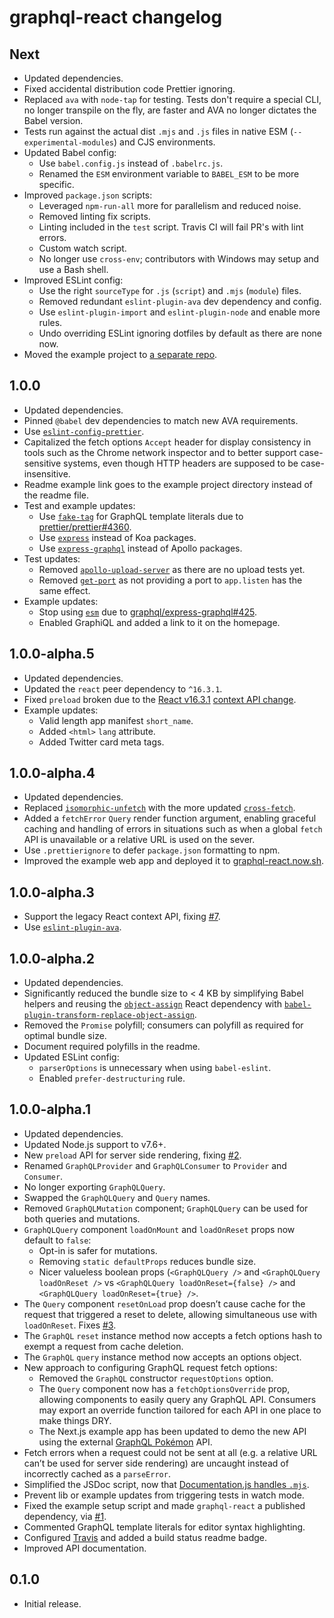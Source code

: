 # graphql-react changelog

## Next

* Updated dependencies.
* Fixed accidental distribution code Prettier ignoring.
* Replaced `ava` with `node-tap` for testing. Tests don't require a special CLI, no longer transpile on the fly, are faster and AVA no longer dictates the Babel version.
* Tests run against the actual dist `.mjs` and `.js` files in native ESM (`--experimental-modules`) and CJS environments.
* Updated Babel config:
  * Use `babel.config.js` instead of `.babelrc.js`.
  * Renamed the `ESM` environment variable to `BABEL_ESM` to be more specific.
* Improved `package.json` scripts:
  * Leveraged `npm-run-all` more for parallelism and reduced noise.
  * Removed linting fix scripts.
  * Linting included in the `test` script. Travis CI will fail PR's with lint errors.
  * Custom watch script.
  * No longer use `cross-env`; contributors with Windows may setup and use a Bash shell.
* Improved ESLint config:
  * Use the right `sourceType` for `.js` (`script`) and `.mjs` (`module`) files.
  * Removed redundant `eslint-plugin-ava` dev dependency and config.
  * Use `eslint-plugin-import` and `eslint-plugin-node` and enable more rules.
  * Undo overriding ESLint ignoring dotfiles by default as there are none now.
* Moved the example project to [a separate repo](https://github.com/jaydenseric/graphql-react-examples).

## 1.0.0

* Updated dependencies.
* Pinned `@babel` dev dependencies to match new AVA requirements.
* Use [`eslint-config-prettier`](https://npm.im/eslint-config-prettier).
* Capitalized the fetch options `Accept` header for display consistency in tools such as the Chrome network inspector and to better support case-sensitive systems, even though HTTP headers are supposed to be case-insensitive.
* Readme example link goes to the example project directory instead of the readme file.
* Test and example updates:
  * Use [`fake-tag`](https://npm.im/fake-tag) for GraphQL template literals due to [prettier/prettier#4360](https://github.com/prettier/prettier/issues/4360).
  * Use [`express`](https://npm.im/express) instead of Koa packages.
  * Use [`express-graphql`](https://npm.im/express-graphql) instead of Apollo packages.
* Test updates:
  * Removed [`apollo-upload-server`](https://npm.im/apollo-upload-server) as there are no upload tests yet.
  * Removed [`get-port`](https://npm.im/get-port) as not providing a port to `app.listen` has the same effect.
* Example updates:
  * Stop using [`esm`](https://npm.im/esm) due to [graphql/express-graphql#425](https://github.com/graphql/express-graphql/issues/425).
  * Enabled GraphiQL and added a link to it on the homepage.

## 1.0.0-alpha.5

* Updated dependencies.
* Updated the `react` peer dependency to `^16.3.1`.
* Fixed `preload` broken due to the [React v16.3.1](https://github.com/facebook/react/releases/tag/v16.3.1) [context API change](https://github.com/facebook/react/pull/12501).
* Example updates:
  * Valid length app manifest `short_name`.
  * Added `<html>` `lang` attribute.
  * Added Twitter card meta tags.

## 1.0.0-alpha.4

* Updated dependencies.
* Replaced [`isomorphic-unfetch`](https://npm.im/isomorphic-unfetch) with the more updated [`cross-fetch`](https://npm.im/cross-fetch).
* Added a `fetchError` `Query` render function argument, enabling graceful caching and handling of errors in situations such as when a global `fetch` API is unavailable or a relative URL is used on the sever.
* Use `.prettierignore` to defer `package.json` formatting to npm.
* Improved the example web app and deployed it to [graphql-react.now.sh](https://graphql-react.now.sh).

## 1.0.0-alpha.3

* Support the legacy React context API, fixing [#7](https://github.com/jaydenseric/graphql-react/issues/7).
* Use [`eslint-plugin-ava`](https://npm.im/eslint-plugin-ava).

## 1.0.0-alpha.2

* Updated dependencies.
* Significantly reduced the bundle size to < 4 KB by simplifying Babel helpers and reusing the [`object-assign`](https://npm.im/object-assign) React dependency with [`babel-plugin-transform-replace-object-assign`](https://npm.im/babel-plugin-transform-replace-object-assign).
* Removed the `Promise` polyfill; consumers can polyfill as required for optimal bundle size.
* Document required polyfills in the readme.
* Updated ESLint config:
  * `parserOptions` is unnecessary when using `babel-eslint`.
  * Enabled `prefer-destructuring` rule.

## 1.0.0-alpha.1

* Updated dependencies.
* Updated Node.js support to v7.6+.
* New `preload` API for server side rendering, fixing [#2](https://github.com/jaydenseric/graphql-react/issues/2).
* Renamed `GraphQLProvider` and `GraphQLConsumer` to `Provider` and `Consumer`.
* No longer exporting `GraphQLQuery`.
* Swapped the `GraphQLQuery` and `Query` names.
* Removed `GraphQLMutation` component; `GraphQLQuery` can be used for both queries and mutations.
* `GraphQLQuery` component `loadOnMount` and `loadOnReset` props now default to `false`:
  * Opt-in is safer for mutations.
  * Removing `static defaultProps` reduces bundle size.
  * Nicer valueless boolean props (`<GraphQLQuery />` and `<GraphQLQuery loadOnReset />` vs `<GraphQLQuery loadOnReset={false} />` and `<GraphQLQuery loadOnReset={true} />`.
* The `Query` component `resetOnLoad` prop doesn’t cause cache for the request that triggered a reset to delete, allowing simultaneous use with `loadOnReset`. Fixes [#3](https://github.com/jaydenseric/graphql-react/issues/3).
* The `GraphQL` `reset` instance method now accepts a fetch options hash to exempt a request from cache deletion.
* The `GraphQL` `query` instance method now accepts an options object.
* New approach to configuring GraphQL request fetch options:
  * Removed the `GraphQL` constructor `requestOptions` option.
  * The `Query` component now has a `fetchOptionsOverride` prop, allowing components to easily query any GraphQL API. Consumers may export an override function tailored for each API in one place to make things DRY.
  * The Next.js example app has been updated to demo the new API using the external [GraphQL Pokémon](https://github.com/lucasbento/graphql-pokemon) API.
* Fetch errors when a request could not be sent at all (e.g. a relative URL can’t be used for server side rendering) are uncaught instead of incorrectly cached as a `parseError`.
* Simplified the JSDoc script, now that [Documentation.js handles `.mjs`](https://github.com/documentationjs/documentation/pull/1023).
* Prevent lib or example updates from triggering tests in watch mode.
* Fixed the example setup script and made `graphql-react` a published dependency, via [#1](https://github.com/jaydenseric/graphql-react/pull/1).
* Commented GraphQL template literals for editor syntax highlighting.
* Configured [Travis](https://travis-ci.org/jaydenseric/graphql-react) and added a build status readme badge.
* Improved API documentation.

## 0.1.0

* Initial release.
